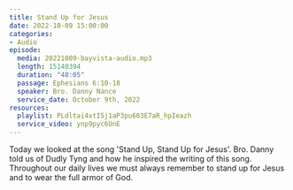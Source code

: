 ```yaml
---
title: Stand Up for Jesus
date: 2022-10-09 15:00:00
categories:
- Audio
episode:
  media: 20221009-bayvista-audio.mp3
  length: 15140394
  duration: "48:05"
  passage: Ephesians 6:10-18
  speaker: Bro. Danny Nance
  service_date: October 9th, 2022
resources:
  playlist: PLdltai4xtI5j1aP3pu603E7aR_hpIeazh
  service_video: ynp9pyc6UnE
---
```

Today we looked at the song 'Stand Up, Stand Up for Jesus'. Bro. Danny told us of Dudly Tyng and how he inspired the writing of this song. Throughout our daily lives we must always remember to stand up for Jesus and to wear the full armor of God.